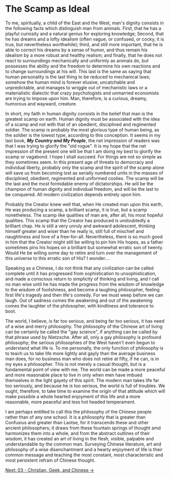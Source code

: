 # The Scamp as Ideal

To me, spiritually, a child of the East and the West, man's dignity consists in
the following facts which distinguish man from animals. First, that he has a
playful curiosity and a natural genius for exploring knowledge; Second, that he
has dreams and a lofty idealism (often vague, or confused, or cocky, it is true,
but nevertheless worthwhile); third, and still more important, that he is able
to correct his dreams by a sense of humor, and thus remain his idealism by a
more robust and healthy realism; and finally, that he does not react to
surroundings mechanically and uniformly as animals do, but possesses the ability
and the freedom to determine his own reactions and to change surroundings at his
will. This last is the same as saying that human personality is the last thing
to be reduced to mechanical laws; somehow the human mind is forever elusive,
uncatchable and unpredictable, and manages to wriggle out of mechanistic laws or
a materialistic dialectic that crazy psychologists and unmarried economists are
trying to impose upon him. Man, therefore, is a curious, dreamy, humorous and
wayward, creature.

In short, my faith in human dignity consists in the belief that man is the
greatest scamp on earth. Human dignity must be associated with the idea of a
scamp and not with that of an obedient, disciplined and regimented soldier. The
scamp is probably the most glorious type of human being, as the soldier is the
lowest type, according to this conception. It seems in my last book, ***My
Country and My People***, the net impression of readers was that I was trying to
glorify the "old rogue". It is my hope that the net impression of the present
one will be that I am doing my best to glorify the scamp or vagabond. I hope I
shall succeed. For things are not so simple as they sometimes seem. In this
present age of threats to democracy and individual liberty, probably only the
scamp and the spirit of the scamp alone will save us from becoming lost as
serially numbered units in the masses of disciplined, obedient, regimented and
uniformed coolies. The scamp will be the last and the most formidable enemy of
dictatorships. He will be the champion of human dignity and individual freedom,
and will be the last to be conquered. All modern civilization depends entirely
upon him.

Probably the Creator knew well that, when He created man upon this earth, He was
producing a scamp, a brilliant  scamp, it is true, but a scamp nonetheless. The
scamp like qualities of man are, after all, his most hopeful qualities. This
scamp that the Creator has produced is undoubtedly a brilliant chap. He is still
a very unruly and awkward adolescent, thinking himself greater and wiser than he
really is, still full of mischief and naughtiness and love of a free-for-all.
Nevertheless, there is so much good in him that the Creator might still be
willing to pin him His hopes, as a father sometimes pins his hopes on a
brilliant but somewhat erratic son of twenty. Would He be willing some day to
retire and turn over the management of this universe to this erratic son of His?
I wonder....

Speaking as a Chinese, I do not think that any civilization can be called
complete until it has progressed from sophistication to unsophistication, and
made a conscious return to simplicity of thinking and living, and I call no man
wise until he has made the progress from the wisdom of knowledge to the wisdom
of foolishness, and become a laughing philosopher, feeling first life's tragedy
and then life's comedy. For we must weep before we can laugh. Out of sadness
comes the awakening and out of the awakening comes the laughter of the
philosopher, with kindliness and tolerance to boot.

The world, I believe, is far too serious, and being far too serious, it has need
of a wise and merry philosophy. The philosophy of the Chinese art of living can
be certainly be called the "gay science", if anything can be called by that
phrase used by Nietzsche. After all, only a gay philosophy is profound
philosophy; the serious philosophies of the West haven't even begun to
understand what life is. To me personally, the only function of philosophy is to
teach us to take life more lightly and gayly than the average business man does,
for no business man who does not retire at fifty, if he can, is in my eyes a
philosopher. This is not merely a casual thought, but is a fundamental point of
view with me. The world can be made a more peaceful and more reasonable place to
live in only when men have imbued themselves in the light gayety of this spirit.
The modern man takes life far too seriously, and because he is too serious, the
world is full of troubles. We ought, therefore, to take time to examine the
origin of that attitude which will make possible a whole hearted enjoyment of
this life and a more reasonable, more peaceful and less hot headed temperament.

I am perhaps entitled to call this the philosophy of the Chinese people rather
than of any one school. It is a philosophy that is greater than Confusius and
greater than Laotse, for it transcends these and other ancient philosophers; it
draws from these fountain springs of thought amd harmonizes them into a whole,
and from the abstract outlines of their wisdom, it has created an art of living
in the flesh, visible, palpable and understandable by the common man. Surveying
Chinese literature, art and philosophy of a wise disenchantment and a hearty
enjoyment of life is their common message and teaching the most constant, most
characteristic and most persistent refrain of Chinese thought.

[Next: 03 - Christian, Geek, and Chinese &rarr;](https://github.com/thaicuc/the-importance-of-living/blob/master/03-christian-greek-and-chinese.md)
